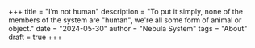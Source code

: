 +++
title = "I’m not human"
description = "To put it simply, none of the members of the system are \"human\", we're all some form of animal or object."
date = "2024-05-30"
author = "Nebula System"
tags = "About"
draft = true
+++

